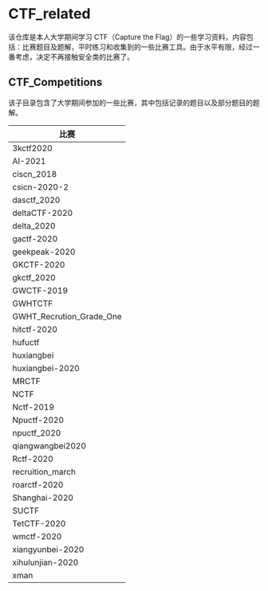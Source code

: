 # CTF_related

该仓库是本人大学期间学习 CTF（Capture the Flag）的一些学习资料，内容包括：比赛题目及题解，平时练习和收集到的一些比赛工具。由于水平有限，经过一番考虑，决定不再接触安全类的比赛了。

## CTF_Competitions

该子目录包含了大学期间参加的一些比赛，其中包括记录的题目以及部分题目的题解。



| 比赛                     |
| ------------------------ |
| 3kctf2020                |
| AI-2021                  |
| ciscn_2018               |
| csicn-2020-2             |
| dasctf_2020              |
| deltaCTF-2020            |
| delta_2020               |
| gactf-2020               |
| geekpeak-2020            |
| GKCTF-2020               |
| gkctf_2020               |
| GWCTF-2019               |
| GWHTCTF                  |
| GWHT_Recrution_Grade_One |
| hitctf-2020              |
| hufuctf                  |
| huxiangbei               |
| huxiangbei-2020          |
| MRCTF                    |
| NCTF                     |
| Nctf-2019                |
| Npuctf-2020              |
| npuctf_2020              |
| qiangwangbei2020         |
| Rctf-2020                |
| recruition_march         |
| roarctf-2020             |
| Shanghai-2020            |
| SUCTF                    |
| TetCTF-2020              |
| wmctf-2020               |
| xiangyunbei-2020         |
| xihulunjian-2020         |
| xman                     |